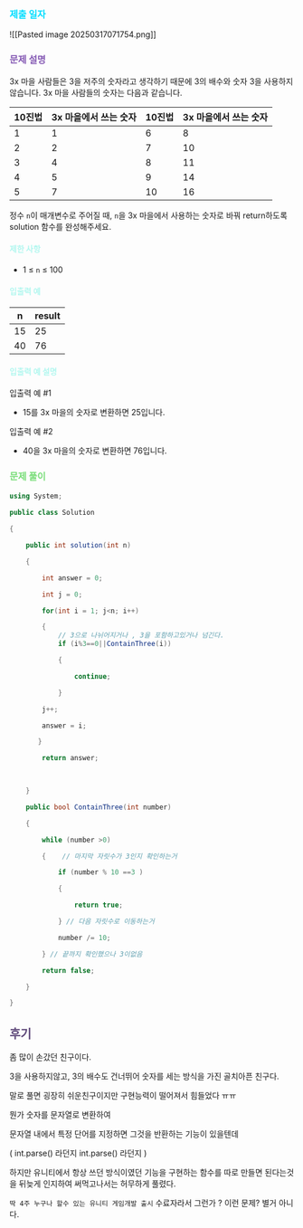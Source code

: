 ### <font color="00DDFF">제출 일자 </font>

![[Pasted image 20250317071754.png]]

### <font color="#8458B3">문제 설명</font>

3x 마을 사람들은 3을 저주의 숫자라고 생각하기 때문에 3의 배수와 숫자 3을 사용하지 않습니다. 3x 마을 사람들의 숫자는 다음과 같습니다.

|10진법|3x 마을에서 쓰는 숫자|10진법|3x 마을에서 쓰는 숫자|
|---|---|---|---|
|1|1|6|8|
|2|2|7|10|
|3|4|8|11|
|4|5|9|14|
|5|7|10|16|

정수 `n`이 매개변수로 주어질 때, `n`을 3x 마을에서 사용하는 숫자로 바꿔 return하도록 solution 함수를 완성해주세요.

#### <font color="#b2f7ef">제한 사항</font>

- 1 ≤ `n` ≤ 100

#### <font color="#b2f7ef">입출력 예</font>

|n|result|
|---|---|
|15|25|
|40|76|

#### <font color="#b2f7ef">입출력 예 설명</font>

입출력 예 #1

- 15를 3x 마을의 숫자로 변환하면 25입니다.

입출력 예 #2

- 40을 3x 마을의 숫자로 변환하면 76입니다.


### <font color="#77dd77">문제 풀이</font>
```cs
using System;
  
public class Solution

{

    public int solution(int n)

    {    

        int answer = 0;

        int j = 0;

        for(int i = 1; j<n; i++)

        {
			// 3으로 나뉘어지거나 , 3을 포함하고있거나 넘긴다.
            if (i%3==0||ContainThree(i))

            {

                continue;

            }

        j++;

        answer = i;

       }

        return answer;    

  

    }

    public bool ContainThree(int number)

    {

        while (number >0)

        {    // 마지막 자릿수가 3인지 확인하는거

            if (number % 10 ==3 )

            {

                return true;

            } // 다음 자릿수로 이동하는거

            number /= 10;

        } // 끝까지 확인했으나 3이없음

        return false;

    }

}
```

## <font color="#5f497a">후기</font>

좀 많이 손갔던 친구이다. 

3을 사용하지않고, 3의 배수도 건너뛰어 숫자를 세는 방식을 가진 골치아픈 친구다.

말로 풀면 굉장히 쉬운친구이지만 구현능력이 떨어져서 힘들었다 ㅠㅠ 

뭔가 숫자를 문자열로 변환하여 

문자열 내에서 특정 단어를 지정하면 그것을 반환하는 기능이 있을텐데 

( int.parse() 라던지 int.parse() 라던지 )

하지만 유니티에서 항상 쓰던 방식이였던 기능을 구현하는 함수를 따로 만들면 된다는것을
뒤늦게 인지하여 써먹고나서는 허무하게 풀렸다.

`딱 4주 누구나 할수 있는 유니티 게임개발 출시` 수료자라서 그런가 ? 이런 문제? 별거 아니다. 


